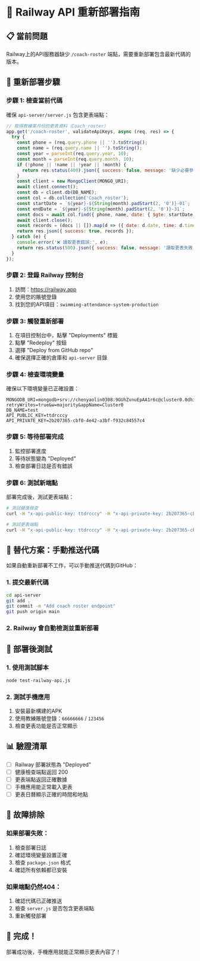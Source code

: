 # 🚂 Railway API 重新部署指南

## 📋 當前問題
Railway上的API服務器缺少 `/coach-roster` 端點，需要重新部署包含最新代碼的版本。

## 🚀 重新部署步驟

### 步驟 1: 檢查當前代碼
確保 `api-server/server.js` 包含更表端點：

```javascript
// 取得教練某月份的更表資料（Coach_roster）
app.get('/coach-roster', validateApiKeys, async (req, res) => {
  try {
    const phone = (req.query.phone || '').toString();
    const name = (req.query.name || '').toString();
    const year = parseInt(req.query.year, 10);
    const month = parseInt(req.query.month, 10);
    if (!phone || !name || !year || !month) {
      return res.status(400).json({ success: false, message: '缺少必要參數 phone, name, year, month' });
    }
    const client = new MongoClient(MONGO_URI);
    await client.connect();
    const db = client.db(DB_NAME);
    const col = db.collection('Coach_roster');
    const startDate = `${year}-${String(month).padStart(2, '0')}-01`;
    const endDate = `${year}-${String(month).padStart(2, '0')}-31`;
    const docs = await col.find({ phone, name, date: { $gte: startDate, $lte: endDate } }).sort({ date: 1 }).toArray();
    await client.close();
    const records = (docs || []).map(d => ({ date: d.date, time: d.time || '', location: d.location || '' }));
    return res.json({ success: true, records });
  } catch (e) {
    console.error('❌ 讀取更表錯誤:', e);
    return res.status(500).json({ success: false, message: '讀取更表失敗', error: e.message });
  }
});
```

### 步驟 2: 登錄 Railway 控制台
1. 訪問：https://railway.app
2. 使用您的賬號登錄
3. 找到您的API項目：`swimming-attendance-system-production`

### 步驟 3: 觸發重新部署
1. 在項目控制台中，點擊 "Deployments" 標籤
2. 點擊 "Redeploy" 按鈕
3. 選擇 "Deploy from GitHub repo"
4. 確保選擇正確的倉庫和 `api-server` 目錄

### 步驟 4: 檢查環境變量
確保以下環境變量已正確設置：

```
MONGODB_URI=mongodb+srv://chenyaolin0308:9GUhZvnuEpAA1r6c@cluster0.0dhi0qc.mongodb.net/?retryWrites=true&w=majority&appName=Cluster0
DB_NAME=test
API_PUBLIC_KEY=ttdrcccy
API_PRIVATE_KEY=2b207365-cbf0-4e42-a3bf-f932c84557c4
```

### 步驟 5: 等待部署完成
1. 監控部署進度
2. 等待狀態變為 "Deployed"
3. 檢查部署日誌是否有錯誤

### 步驟 6: 測試新端點
部署完成後，測試更表端點：

```bash
# 測試健康檢查
curl -H "x-api-public-key: ttdrcccy" -H "x-api-private-key: 2b207365-cbf0-4e42-a3bf-f932c84557c4" "https://swiming-production.up.railway.app/health"

# 測試更表端點
curl -H "x-api-public-key: ttdrcccy" -H "x-api-private-key: 2b207365-cbf0-4e42-a3bf-f932c84557c4" "https://swimming-attendance-system-production.up.railway.app/coach-roster?phone=66666666&name=AAAb&year=2025&month=8"
```

## 🔧 替代方案：手動推送代碼

如果自動重新部署不工作，可以手動推送代碼到GitHub：

### 1. 提交最新代碼
```bash
cd api-server
git add .
git commit -m "Add coach roster endpoint"
git push origin main
```

### 2. Railway 會自動檢測並重新部署

## 🧪 部署後測試

### 1. 使用測試腳本
```bash
node test-railway-api.js
```

### 2. 測試手機應用
1. 安裝最新構建的APK
2. 使用教練賬號登錄：`66666666` / `123456`
3. 檢查更表功能是否正常顯示

## 📊 驗證清單

- [ ] Railway 部署狀態為 "Deployed"
- [ ] 健康檢查端點返回 200
- [ ] 更表端點返回正確數據
- [ ] 手機應用能正常載入更表
- [ ] 更表日曆顯示正確的時間和地點

## 🚨 故障排除

### 如果部署失敗：
1. 檢查部署日誌
2. 確認環境變量設置正確
3. 檢查 `package.json` 格式
4. 確認所有依賴都已安裝

### 如果端點仍然404：
1. 確認代碼已正確推送
2. 檢查 `server.js` 是否包含更表端點
3. 重新觸發部署

## 🎉 完成！

部署成功後，手機應用就能正常顯示更表內容了！ 